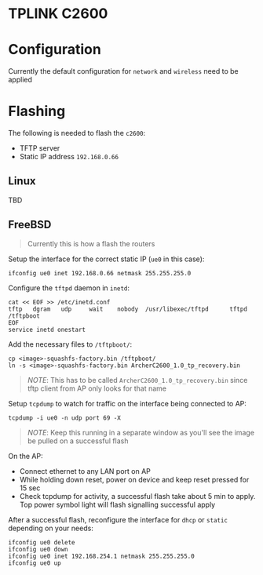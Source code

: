 # TPLINK C2600

# Configuration

Currently the default configuration for `network` and `wireless` need to be applied

# Flashing

The following is needed to flash the `c2600`:

* TFTP server
* Static IP address `192.168.0.66`

## Linux

TBD

## FreeBSD

> Currently this is how a flash the routers

Setup the interface for the correct static IP (`ue0` in this case):

```
ifconfig ue0 inet 192.168.0.66 netmask 255.255.255.0 
```

Configure the `tftpd` daemon in `inetd`:

```
cat << EOF >> /etc/inetd.conf
tftp   dgram   udp     wait    nobody  /usr/libexec/tftpd      tftpd /tftpboot
EOF
service inetd onestart
```

Add the necessary files to `/tftpboot/`:

```
cp <image>-squashfs-factory.bin /tftpboot/
ln -s <image>-squashfs-factory.bin ArcherC2600_1.0_tp_recovery.bin
```
> *NOTE*: This has to be called `ArcherC2600_1.0_tp_recovery.bin` since tftp
> client from AP only looks for that name

Setup `tcpdump` to watch for traffic on the interface being connected to AP:

```
tcpdump -i ue0 -n udp port 69 -X 
```
> *NOTE*: Keep this running in a separate window as you'll see the image be pulled
> on a successful flash

On the AP:

* Connect ethernet to any LAN port on AP
* While holding down reset, power on device and keep reset pressed for 15 sec
* Check tcpdump for activity, a successful flash take about 5 min to apply. Top
  power symbol light will flash signalling successful apply

After a successful flash, reconfigure the interface for `dhcp` or `static` depending
on your needs:

```
ifconfig ue0 delete
ifconfig ue0 down
ifconfig ue0 inet 192.168.254.1 netmask 255.255.255.0
ifconfig ue0 up
```

